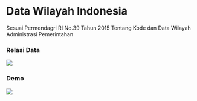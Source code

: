 # Data Wilayah Indonesia

Sesuai Permendagri RI No.39 Tahun 2015 Tentang Kode dan Data Wilayah Administrasi Pemerintahan

### Relasi Data
![](https://github.com/ncaneldiee/database-wilayah-indonesia/blob/master/app/image/database.png)

### Demo
![](https://github.com/ncaneldiee/database-wilayah-indonesia/blob/master/app/image/demo.png)
